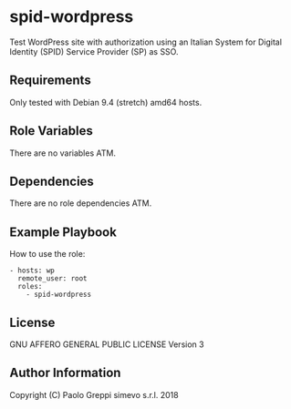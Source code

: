 spid-wordpress
==============

Test WordPress site with authorization using an Italian System for Digital Identity (SPID) Service Provider (SP) as SSO.

Requirements
------------

Only tested with Debian 9.4 (stretch) amd64 hosts.

Role Variables
--------------

There are no variables ATM.

Dependencies
------------

There are no role dependencies ATM.

Example Playbook
----------------

How to use the role:

    - hosts: wp
      remote_user: root
      roles:
        - spid-wordpress

License
-------

GNU AFFERO GENERAL PUBLIC LICENSE Version 3

Author Information
------------------

Copyright (C) Paolo Greppi simevo s.r.l. 2018
